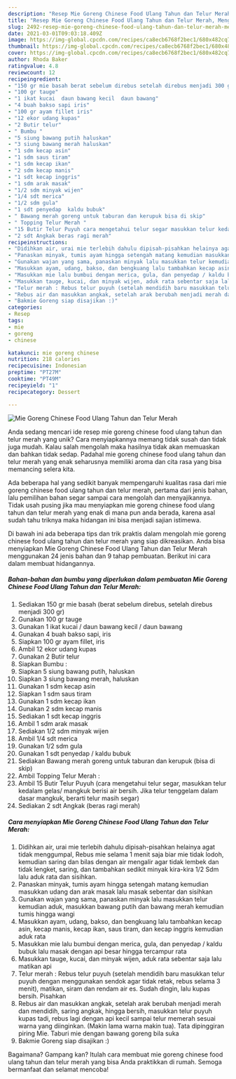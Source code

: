 ```yaml
---
description: "Resep Mie Goreng Chinese Food Ulang Tahun dan Telur Merah, Menggugah Selera"
title: "Resep Mie Goreng Chinese Food Ulang Tahun dan Telur Merah, Menggugah Selera"
slug: 2492-resep-mie-goreng-chinese-food-ulang-tahun-dan-telur-merah-menggugah-selera
date: 2021-03-01T09:03:18.409Z
image: https://img-global.cpcdn.com/recipes/ca8ecb6768f2bec1/680x482cq70/mie-goreng-chinese-food-ulang-tahun-dan-telur-merah-foto-resep-utama.jpg
thumbnail: https://img-global.cpcdn.com/recipes/ca8ecb6768f2bec1/680x482cq70/mie-goreng-chinese-food-ulang-tahun-dan-telur-merah-foto-resep-utama.jpg
cover: https://img-global.cpcdn.com/recipes/ca8ecb6768f2bec1/680x482cq70/mie-goreng-chinese-food-ulang-tahun-dan-telur-merah-foto-resep-utama.jpg
author: Rhoda Baker
ratingvalue: 4.8
reviewcount: 12
recipeingredient:
- "150 gr mie basah berat sebelum direbus setelah direbus menjadi 300 gr"
- "100 gr tauge"
- "1 ikat kucai  daun bawang kecil  daun bawang"
- "4 buah bakso sapi iris"
- "100 gr ayam fillet iris"
- "12 ekor udang kupas"
- "2 Butir telur"
- " Bumbu "
- "5 siung bawang putih haluskan"
- "3 siung bawang merah haluskan"
- "1 sdm kecap asin"
- "1 sdm saus tiram"
- "1 sdm kecap ikan"
- "2 sdm kecap manis"
- "1 sdt kecap inggris"
- "1 sdm arak masak"
- "1/2 sdm minyak wijen"
- "1/4 sdt merica"
- "1/2 sdm gula"
- "1 sdt penyedap  kaldu bubuk"
- " Bawang merah goreng untuk taburan dan kerupuk bisa di skip"
- " Topping Telur Merah "
- "15 Butir Telur Puyuh cara mengetahui telur segar masukkan telur kedalam gelas mangkuk berisi air bersih Jika telur tenggelam dalam dasar mangkuk berarti telur masih segar"
- "2 sdt Angkak beras ragi merah"
recipeinstructions:
- "Didihkan air, urai mie terlebih dahulu dipisah-pisahkan helainya agat tidak menggumpal, Rebus mie selama 1 menit saja biar mie tidak lodoh, kemudian saring dan bilas dengan air mengalir agar tidak lembek dan tidak lengket, saring, dan tambahkan sedikit minyak kira-kira 1/2 Sdm lalu aduk rata dan sisihkan."
- "Panaskan minyak, tumis ayam hingga setengah matang kemudian masukkan udang dan arak masak lalu masak sebentar dan sisihkan"
- "Gunakan wajan yang sama, panaskan minyak lalu masukkan telur kemudian aduk, masukkan bawang putih dan bawang merah kemudian tumis hingga wangi"
- "Masukkan ayam, udang, bakso, dan bengkuang lalu tambahkan kecap asin, kecap manis, kecap ikan, saus tiram, dan kecap inggris kemudian aduk rata"
- "Masukkan mie lalu bumbui dengan merica, gula, dan penyedap / kaldu bubuk lalu masak dengan api besar hingga tercampur rata"
- "Masukkan tauge, kucai, dan minyak wijen, aduk rata sebentar saja lalu matikan api"
- "Telur merah : Rebus telur puyuh (setelah mendidih baru masukkan telur puyuh dengan menggunakan sendok agar tidak retak, rebus selama 3 menit), matikan, siram dan rendam air es. Sudah dingin, lalu kupas bersih. Pisahkan"
- "Rebus air dan masukkan angkak, setelah arak berubah menjadi merah dan mendidih, saring angkak, hingga bersih, masukkan telur puyuh kupas tadi, rebus lagi dengan api kecil sampai telur memerah sesuai warna yang diinginkan. (Makin lama warna makin tua). Tata dipinggiran piring Mie. Taburi mie dengan bawang goreng bila suka"
- "Bakmie Goreng siap disajikan :)"
categories:
- Resep
tags:
- mie
- goreng
- chinese

katakunci: mie goreng chinese 
nutrition: 218 calories
recipecuisine: Indonesian
preptime: "PT27M"
cooktime: "PT49M"
recipeyield: "1"
recipecategory: Dessert

---
```



![Mie Goreng Chinese Food Ulang Tahun dan Telur Merah](https://img-global.cpcdn.com/recipes/ca8ecb6768f2bec1/680x482cq70/mie-goreng-chinese-food-ulang-tahun-dan-telur-merah-foto-resep-utama.jpg)

Anda sedang mencari ide resep mie goreng chinese food ulang tahun dan telur merah yang unik? Cara menyiapkannya memang tidak susah dan tidak juga mudah. Kalau salah mengolah maka hasilnya tidak akan memuaskan dan bahkan tidak sedap. Padahal mie goreng chinese food ulang tahun dan telur merah yang enak seharusnya memiliki aroma dan cita rasa yang bisa memancing selera kita.



Ada beberapa hal yang sedikit banyak mempengaruhi kualitas rasa dari mie goreng chinese food ulang tahun dan telur merah, pertama dari jenis bahan, lalu pemilihan bahan segar sampai cara mengolah dan menyajikannya. Tidak usah pusing jika mau menyiapkan mie goreng chinese food ulang tahun dan telur merah yang enak di mana pun anda berada, karena asal sudah tahu triknya maka hidangan ini bisa menjadi sajian istimewa.


Di bawah ini ada beberapa tips dan trik praktis dalam mengolah mie goreng chinese food ulang tahun dan telur merah yang siap dikreasikan. Anda bisa menyiapkan Mie Goreng Chinese Food Ulang Tahun dan Telur Merah menggunakan 24 jenis bahan dan 9 tahap pembuatan. Berikut ini cara dalam membuat hidangannya.

<!--inarticleads1-->

##### Bahan-bahan dan bumbu yang diperlukan dalam pembuatan Mie Goreng Chinese Food Ulang Tahun dan Telur Merah:

1. Sediakan 150 gr mie basah (berat sebelum direbus, setelah direbus menjadi 300 gr)
1. Gunakan 100 gr tauge
1. Gunakan 1 ikat kucai / daun bawang kecil / daun bawang
1. Gunakan 4 buah bakso sapi, iris
1. Siapkan 100 gr ayam fillet, iris
1. Ambil 12 ekor udang kupas
1. Gunakan 2 Butir telur
1. Siapkan  Bumbu :
1. Siapkan 5 siung bawang putih, haluskan
1. Siapkan 3 siung bawang merah, haluskan
1. Gunakan 1 sdm kecap asin
1. Siapkan 1 sdm saus tiram
1. Gunakan 1 sdm kecap ikan
1. Gunakan 2 sdm kecap manis
1. Sediakan 1 sdt kecap inggris
1. Ambil 1 sdm arak masak
1. Sediakan 1/2 sdm minyak wijen
1. Ambil 1/4 sdt merica
1. Gunakan 1/2 sdm gula
1. Gunakan 1 sdt penyedap / kaldu bubuk
1. Sediakan  Bawang merah goreng untuk taburan dan kerupuk (bisa di skip)
1. Ambil  Topping Telur Merah :
1. Ambil 15 Butir Telur Puyuh (cara mengetahui telur segar, masukkan telur kedalam gelas/ mangkuk berisi air bersih. Jika telur tenggelam dalam dasar mangkuk, berarti telur masih segar)
1. Sediakan 2 sdt Angkak (beras ragi merah)




<!--inarticleads2-->

##### Cara menyiapkan Mie Goreng Chinese Food Ulang Tahun dan Telur Merah:

1. Didihkan air, urai mie terlebih dahulu dipisah-pisahkan helainya agat tidak menggumpal, Rebus mie selama 1 menit saja biar mie tidak lodoh, kemudian saring dan bilas dengan air mengalir agar tidak lembek dan tidak lengket, saring, dan tambahkan sedikit minyak kira-kira 1/2 Sdm lalu aduk rata dan sisihkan.
1. Panaskan minyak, tumis ayam hingga setengah matang kemudian masukkan udang dan arak masak lalu masak sebentar dan sisihkan
1. Gunakan wajan yang sama, panaskan minyak lalu masukkan telur kemudian aduk, masukkan bawang putih dan bawang merah kemudian tumis hingga wangi
1. Masukkan ayam, udang, bakso, dan bengkuang lalu tambahkan kecap asin, kecap manis, kecap ikan, saus tiram, dan kecap inggris kemudian aduk rata
1. Masukkan mie lalu bumbui dengan merica, gula, dan penyedap / kaldu bubuk lalu masak dengan api besar hingga tercampur rata
1. Masukkan tauge, kucai, dan minyak wijen, aduk rata sebentar saja lalu matikan api
1. Telur merah : Rebus telur puyuh (setelah mendidih baru masukkan telur puyuh dengan menggunakan sendok agar tidak retak, rebus selama 3 menit), matikan, siram dan rendam air es. Sudah dingin, lalu kupas bersih. Pisahkan
1. Rebus air dan masukkan angkak, setelah arak berubah menjadi merah dan mendidih, saring angkak, hingga bersih, masukkan telur puyuh kupas tadi, rebus lagi dengan api kecil sampai telur memerah sesuai warna yang diinginkan. (Makin lama warna makin tua). Tata dipinggiran piring Mie. Taburi mie dengan bawang goreng bila suka
1. Bakmie Goreng siap disajikan :)




Bagaimana? Gampang kan? Itulah cara membuat mie goreng chinese food ulang tahun dan telur merah yang bisa Anda praktikkan di rumah. Semoga bermanfaat dan selamat mencoba!
